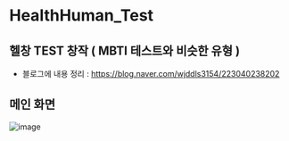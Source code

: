 # HealthHuman_Test
## 헬창 TEST 창작 ( MBTI 테스트와 비슷한 유형 )
- 블로그에 내용 정리 : https://blog.naver.com/wjddls3154/223040238202
## 메인 화면 
![image](https://user-images.githubusercontent.com/37132897/224197001-0bce68d4-e087-4c39-9621-54b7ccd52f35.png)
